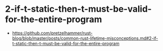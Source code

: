 # 2-if-t-static-then-t-must-be-valid-for-the-entire-program

- https://github.com/pretzelhammer/rust-blog/blob/master/posts/common-rust-lifetime-misconceptions.md#2-if-t-static-then-t-must-be-valid-for-the-entire-program
